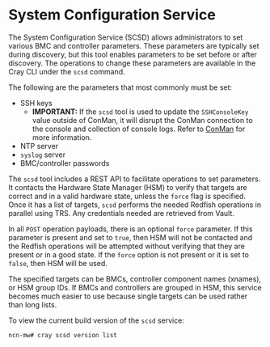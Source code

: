 # System Configuration Service

The System Configuration Service \(SCSD\) allows administrators to set various BMC and controller parameters.
These parameters are typically set during discovery, but this tool enables parameters to be set before or after discovery.
The operations to change these parameters are available in the Cray CLI under the `scsd` command.

The following are the parameters that most commonly must be set:

- SSH keys
  - **IMPORTANT:** If the `scsd` tool is used to update the `SSHConsoleKey` value outside of ConMan, it will disrupt the
    ConMan connection to the console and collection of console logs. Refer to [ConMan](../conman/ConMan.md) for more information.
- NTP server
- `syslog` server
- BMC/controller passwords

The `scsd` tool includes a REST API to facilitate operations to set parameters. It contacts the Hardware State Manager \(HSM\)
to verify that targets are correct and in a valid hardware state, unless the `force` flag is specified. Once it has a list of
targets, `scsd` performs the needed Redfish operations in parallel using TRS. Any credentials needed are retrieved from Vault.

In all `POST` operation payloads, there is an optional `force` parameter. If this parameter is present and set to `true`, then
HSM will not be contacted and the Redfish operations will be attempted without verifying that they are present or in a good state.
If the `force` option is not present or it is set to `false`, then HSM will be used.

The specified targets can be BMCs, controller component names (xnames), or HSM group IDs. If BMCs and controllers are grouped in
HSM, this service becomes much easier to use because single targets can be used rather than long lists.

To view the current build version of the `scsd` service:

```bash
ncn-mw# cray scsd version list
```
